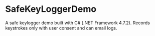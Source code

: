# SafeKeyLoggerDemo
A safe keylogger demo built with C# (.NET Framework 4.7.2). Records keystrokes only with user consent and can email logs.
